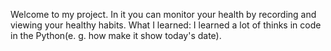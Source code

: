 Welcome to my project. In it you can monitor your health by recording and viewing your healthy habits. 
What I learned: I learned a lot of thinks in code in the Python(e. g. how make it show today's date).
